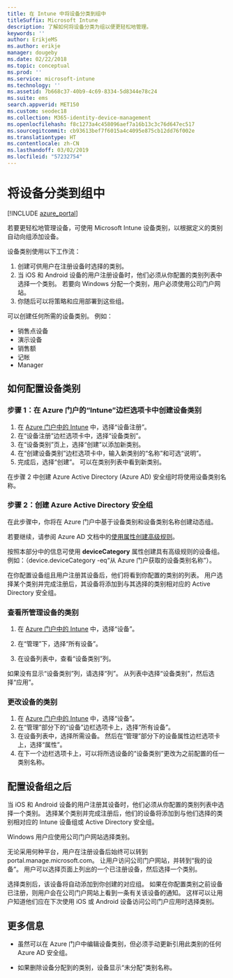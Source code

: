 ```yaml
---
title: 在 Intune 中将设备分类到组中
titleSuffix: Microsoft Intune
description: 了解如何将设备分类为组以便更轻松地管理。
keywords: ''
author: ErikjeMS
ms.author: erikje
manager: dougeby
ms.date: 02/22/2018
ms.topic: conceptual
ms.prod: ''
ms.service: microsoft-intune
ms.technology: ''
ms.assetid: 7b668c37-40b9-4c69-8334-5d8344e78c24
ms.suite: ems
search.appverid: MET150
ms.custom: seodec18
ms.collection: M365-identity-device-management
ms.openlocfilehash: f8c1273a4c458096aef7a16b13c3c76d647ec517
ms.sourcegitcommit: cb93613bef7f6015a4c4095e875cb12dd76f002e
ms.translationtype: HT
ms.contentlocale: zh-CN
ms.lasthandoff: 03/02/2019
ms.locfileid: "57232754"
---
```

# <a name="categorize-devices-into-groups"></a>将设备分类到组中

[!INCLUDE [azure_portal](./includes/azure_portal.md)]

若要更轻松地管理设备，可使用 Microsoft Intune 设备类别，以根据定义的类别自动向组添加设备。

设备类别使用以下工作流：
1. 创建可供用户在注册设备时选择的类别。
2. 当 iOS 和 Android 设备的用户注册设备时，他们必须从你配置的类别列表中选择一个类别。 若要向 Windows 分配一个类别，用户必须使用公司门户网站。
3. 你随后可以将策略和应用部署到这些组。

可以创建任何所需的设备类别。 例如：
- 销售点设备
- 演示设备
- 销售额
- 记帐
- Manager

## <a name="how-to-configure-device-categories"></a>如何配置设备类别

### <a name="step-1-create-device-categories-on-the-intune-blade-of-the-azure-portal"></a>步骤 1：在 Azure 门户的“Intune”边栏选项卡中创建设备类别
1. 在 [Azure 门户中的 Intune](https://aka.ms/intuneportal) 中，选择“设备注册”。
2. 在“设备注册”边栏选项卡中，选择“设备类别”。
3. 在“设备类别”页上，选择“创建”以添加新类别。
4. 在“创建设备类别”边栏选项卡中，输入新类别的“名称”和可选“说明”。
5. 完成后，选择“创建”。 可以在类别列表中看到新类别。

在步骤 2 中创建 Azure Active Directory (Azure AD) 安全组时将使用设备类别名称。

### <a name="step-2-create-azure-active-directory-security-groups"></a>步骤 2：创建 Azure Active Directory 安全组
在此步骤中，你将在 Azure 门户中基于设备类别和设备类别名称创建动态组。

若要继续，请参阅 Azure AD 文档中的[使用属性创建高级规则](https://azure.microsoft.com/documentation/articles/active-directory-accessmanagement-groups-with-advanced-rules/#using-attributes-to-create-rules-for-device-objects)。

按照本部分中的信息可使用 **deviceCategory** 属性创建具有高级规则的设备组。 例如：（device.deviceCategory -eq“从 Azure 门户获取的设备类别名称”）。

在你配置设备组且用户注册其设备后，他们将看到你配置的类别的列表。 用户选择某个类别并完成注册后，其设备将添加到与其选择的类别相对应的 Active Directory 安全组。

### <a name="view-the-categories-of-devices-that-you-manage"></a>查看所管理设备的类别

1.  在 [Azure 门户中的 Intune](https://aka.ms/intuneportal) 中，选择“设备”。

2.  在“管理”下，选择“所有设备”。

3.  在设备列表中，查看“设备类别”列。

如果没有显示“设备类别”列，请选择“列”。 从列表中选择“设备类别”，然后选择“应用”。

### <a name="change-the-category-of-a-device"></a>更改设备的类别

1. 在 [Azure 门户中的 Intune](https://aka.ms/intuneportal) 中，选择“设备”。
2. 在“管理”部分下的“设备”边栏选项卡上，选择“所有设备”。
3. 在设备列表中，选择所需设备。 然后在“管理”部分下的设备属性边栏选项卡上，选择“属性”。
4. 在下一个边栏选项卡上，可以将所选设备的“设备类别”更改为之前配置的任一类别名称。

## <a name="after-you-configure-device-groups"></a>配置设备组之后

当 iOS 和 Android 设备的用户注册其设备时，他们必须从你配置的类别列表中选择一个类别。 选择某个类别并完成注册后，他们的设备将添加到与他们选择的类别相对应的 Intune 设备组或 Active Directory 安全组。

Windows 用户应使用公司门户网站选择类别。

无论采用何种平台，用户在注册设备后始终可以转到 portal.manage.microsoft.com。 让用户访问公司门户网站，并转到“我的设备”。 用户可以选择页面上列出的一个已注册设备，然后选择一个类别。

选择类别后，该设备将自动添加到你创建的对应组。 如果在你配置类别之前设备已注册，则用户会在公司门户网站上看到一条有关该设备的通知。 这样可以让用户知道他们应在下次使用 iOS 或 Android 设备访问公司门户应用时选择类别。

## <a name="further-information"></a>更多信息
- 虽然可以在 Azure 门户中编辑设备类别，但必须手动更新引用此类别的任何 Azure AD 安全组。

- 如果删除设备分配到的类别，设备显示“未分配”类别名称。
